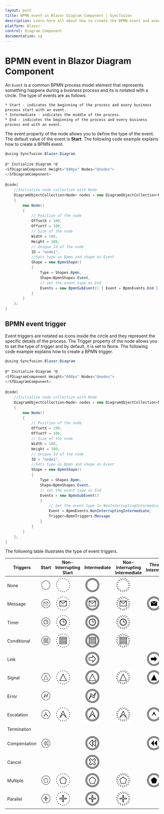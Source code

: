 ```yaml
---
layout: post
title: BPMN event in Blazor Diagram Component | Syncfusion
description: Learn here all about how to create the BPMN event and event trigger in Syncfusion Blazor Diagram component and more.
platform: Blazor
control: Diagram Component
documentation: ug
---
```


# BPMN event in Blazor Diagram Component

An `Event` is a common BPMN process model element that represents something happens during a business process and its is notated with a circle. The type of events are as follows:

    * Start - indicates the beginning of the process and every business process start with an event.
    * Intermediate - indicates the middle of the process.
    * End - indicates the beginning of the process and every business process end with an event.

The event property of the node allows you to define the type of the event. The default value of the event is **Start**. The following code example explains how to create a BPMN event.

```csharp
@using Syncfusion.Blazor.Diagram

@* Initialize Diagram *@
<SfDiagramComponent Height="600px" Nodes="@nodes">
</SfDiagramComponent>

@code{
    //Initialize node collection with Node
    DiagramObjectCollection<Node> nodes = new DiagramObjectCollection<Node>()
    {
        new Node()
        {
            // Position of the node
            OffsetX = 100,
            OffsetY = 100,
            // Size of the node
            Width = 100,
            Height = 100,
            // Unique Id of the node
            ID = "node1",
            //Sets type as Bpmn and shape as Event
            Shape = new BpmnShape()
            {
                Type = Shapes.Bpmn,
                Shape=BpmnShapes.Event,
                // set the event type as End
                Events = new BpmnSubEvent() { Event = BpmnEvents.End }
            }
        }
    };
}
```

## BPMN event trigger

Event triggers are notated as icons inside the circle and they represent the specific details of the process. The Trigger property of the node allows you to set the type of trigger and by default, it is set to None. The following code example explains how to create a BPMN trigger.

```csharp
@using Syncfusion.Blazor.Diagram

@* Initialize Diagram *@
<SfDiagramComponent Height="600px" Nodes="@nodes">
</SfDiagramComponent>

@code{
    //Initialize node collection with Node
    DiagramObjectCollection<Node> nodes = new DiagramObjectCollection<Node>()
    {
        new Node()
        {
            // Position of the node
            OffsetX = 100,
            OffsetY = 100,
            // Size of the node
            Width = 100,
            Height = 100,
            // Unique Id of the node
            ID = "node1",
            //Sets type as Bpmn and shape as Event
            Shape = new BpmnShape()
            {
                Type = Shapes.Bpmn,
                Shape=BpmnShapes.Event,
                // set the event type as End
                Events = new BpmnSubEvent()
                {
                    // Set the event type to NonInterruptingIntermediate and set the trigger as message
                    Event = BpmnEvents.NonInterruptingIntermediate,
                    Trigger=BpmnTriggers.Message
                }
            }
        }
    };
}
```

The following table illustrates the type of event triggers.

| Triggers | Start | Non-Interrupting Start | Intermediate | Non-Interrupting Intermediate | Throwing Intermediate | End |
| -------- | -------- | -------- | -------- | -------- | -------- | -------- |
| None | ![None Trigger Start event BPMN Shape](../images/None1.png)  | ![None Trigger Interupting event BPMN Shape](../images/None2.png) | ![None Trigger Intermediate event  BPMN Shape](../images/None3.png) | ![None Trigger NonInteruptingIntermediate BPMNShape](../images/None4.png) | | ![None Trigger End event  event  BPMNShape](../images/None5.png) |
| Message | ![Message Trigger Start Event BPMN Shape](../images/Message1.png) | ![Message Trigger NonInterupting Event BPMN Shape](../images/Message2.png) | ![Message Trigger Intermediate Event BPMN Shape](../images/Message3.png) | ![Message Trigger NonInteruptingIntermediate Event BPMN Shape](../images/Message4.png) |![Message Trigger ThrowingIntermediate Event BPMNShape](../images/Message5.png) | ![Message Trigger End Event BPMN EndShape](../images/Message6.png) |
| Timer | ![Timer Trigger Start Event BPMNShape](../images/Timer1.png) | ![Timer Trigger NonInterupting Event BPMN Shape](../images/Timer2.png) | ![Timer Trigger Intermediate Event BPMN Shape](../images/Timer3.png)|![Timer Trigger NonInteruptingIntermediate  Event BPMN Shape](../images/Timer4.png) | | |
| Conditional | ![Conditional Trigger Start BPMN Shape](../images/Conditional1.png) | ![Conditional Trigger NonInterupting BPMN Shape](../images/Conditional2.png) | ![Conditional Trigger Intermediate BPMN Shape](../images/Conditional3.png) |![Conditional Trigger NonInteruptingIntermediateBPMNShape](../images/Conditional4.png) | | |
| Link | | |![Link Trigger Intermediate Event BPMNShape](../images/Link1.png) | | ![Link Trigger ThrowingIntermediate  Event BPMN Shape](../images/Link2.png) | |
| Signal | ![Signal Trigger Start Event BPMN Shape](../images/Signal1.png) | ![Signal Trigger NonInterrupting Event BPMN Shape](../images/Signal2.png) | ![Signal Trigger Intermediate Event BPMN Shape](../images/Signal3.png) | ![Signal Trigger NonInterrupting Event BPMN Shape](../images/Signal4.png) | ![SignalThrowing Trigger Intermediate  Event BPMN Shape](../images/Signal5.png) | ![Signal Trigger End Event BPMN Shape](../images/Signal6.png) |
| Error | ![Error Trigger Start Event BPMN Shape](../images/Error1.png) | | ![Error Trigger Intermediate Event BPMN Shape](../images/Error2.png) | | | ![Error Trigger End Event BPMN Shape](../images/Error3.png)|
| Escalation | ![Escalation Trigger Start Event BPMN Shape](../images/Esclation1.png) | ![Escalation  Trigger  Non-Interrupting  Event BPMN Shape](../images/Esclation2.png) | ![Escalation  Trigger  Intermediate  Event BPMN Shape](../images/Esclation3.png) | ![Escalation  Trigger Non-Interrupting  Event BPMN Shape](../images/Esclation4.png)| ![Escalation  Trigger  Throwing Intermediate Event  BPMN Shape](../images/Esclation5.png) |  ![Escalation  Trigger  End Event BPMN Shape](../images/Esclation6.png)|
| Termination | | | | | | ![Termination Trigger End  Event BPMN Shape](../images/Termination1.png)|
| Compensation |![Compensation  Trigger Start Event  BPMN Shape](../images/Compensation1.png)  | | ![Compensation Trigger Intermediate  Event BPMN Shape](../images/Compensation2.png) | | ![Compensation  Trigger  Throwing Intermediate Event  BPMN Shape](../images/Compensation3.png) |![Compensation  Trigger End BPMN  Event Shape](../images/Compensation4.png) |
| Cancel | | | ![Cancel Trigger Intermediate  Event BPMN Shape](../images/Cancel1.png) | | | ![Cancel Trigger End  Event BPMN Shape](../images/Cancel2.png) |
| Multiple | ![Multiple Trigger Start  Event BPMN Shape](../images/Multiple1.png) | ![Multiple Trigger Non-Interrupting  Event BPMN Shape](../images/Multiple2.png)  | ![Multiple Trigger Intermediate BPMN Shape](../images/Multiple3.png) | ![Multiple Trigger Non-Interrupting Event BPMN Shape](../images/Multiple4.png) | ![Multiple Trigger  Throwing Intermediate  Event BPMN Shape](../images/Multiple5.png)  | ![Multiple Trigger End Event  BPMN Shape](../images/Multiple6.png) |
| Parallel | ![Parallel Trigger Start  Event BPMN Shape](../images/Parallel1.png) | ![Parallel Trigger Non-Interrupting Event  BPMN Shape](../images/Parallel2.png) | ![Parallel Trigger Intermediate  Event BPMN Shape](../images/Parallel3.png) | ![Parallel Trigger End Event  BPMN Shape](../images/Parallel4.png) | | |
